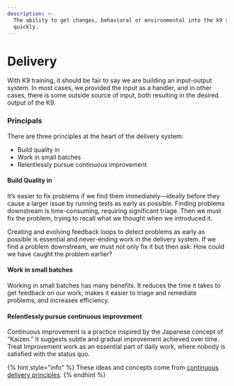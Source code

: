 ```yaml
---
description: >-
  The ability to get changes, behavioral or environmental into the k9 safely and
  quickly.
---
```


# Delivery

With K9 training, it should be fair to say we are building an input-output system. In most cases, we provided the input as a handler, and in other cases, there is some outside source of input, both resulting in the desired output of the K9.

### Principals

There are three principles at the heart of the delivery system:

* Build quality in
* Work in small batches
* Relentlessly pursue continuous improvement

#### Build Quality in

It’s easier to fix problems if we find them immediately—ideally before they cause a larger issue by running tests as early as possible.  Finding problems downstream is time-consuming, requiring significant triage. Then we must fix the problem, trying to recall what we thought when we introduced it.

Creating and evolving feedback loops to detect problems as early as possible is essential and never-ending work in the delivery system. If we find a problem downstream, we must not only fix it but then ask: How could we have caught the problem earlier?

#### Work in small batches

Working in small batches has many benefits. It reduces the time it takes to get feedback on our work, makes it easier to triage and remediate problems, and increases efficiency.

#### Relentlessly pursue continuous improvement

Continuous improvement is a practice inspired by the Japanese concept of “Kaizen.” It suggests subtle and gradual improvement achieved over time. Treat Improvement work as an essential part of daily work, where nobody is satisfied with the status quo.

{% hint style="info" %}
These ideas and concepts come from [continuous delivery principles](https://continuousdelivery.com/principles).
{% endhint %}



